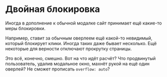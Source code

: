 # Двойная блокировка

Иногда в дополнение к обычной модалке сайт принимает ещё какие-то меры блокировки.

Например, ставит за обычным оверлеем ещё какой-то невидимый, который блокирует клики. Иногда таких даже бывает несколько. Ещё некоторые для верности отключают прокрутку страницы.

Это всё, конечно, смешно. Вот на что идёт расчёт? Что продвинутый пользователь, удалив модальное окно, махнёт рукой на ещё один оверлей? Не сможет прописать `overflow: auto`?